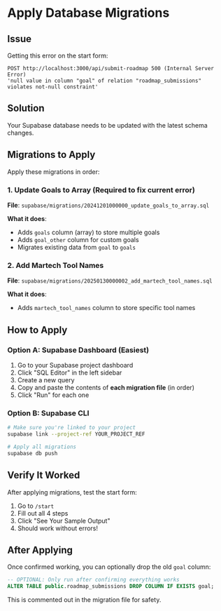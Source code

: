 # Apply Database Migrations

## Issue
Getting this error on the start form:
```
POST http://localhost:3000/api/submit-roadmap 500 (Internal Server Error)
'null value in column "goal" of relation "roadmap_submissions" violates not-null constraint'
```

## Solution
Your Supabase database needs to be updated with the latest schema changes.

## Migrations to Apply

Apply these migrations in order:

### 1. Update Goals to Array (Required to fix current error)
**File**: `supabase/migrations/20241201000000_update_goals_to_array.sql`

**What it does**:
- Adds `goals` column (array) to store multiple goals
- Adds `goal_other` column for custom goals
- Migrates existing data from `goal` to `goals`

### 2. Add Martech Tool Names
**File**: `supabase/migrations/20250130000002_add_martech_tool_names.sql`

**What it does**:
- Adds `martech_tool_names` column to store specific tool names

## How to Apply

### Option A: Supabase Dashboard (Easiest)

1. Go to your Supabase project dashboard
2. Click "SQL Editor" in the left sidebar
3. Create a new query
4. Copy and paste the contents of **each migration file** (in order)
5. Click "Run" for each one

### Option B: Supabase CLI

```bash
# Make sure you're linked to your project
supabase link --project-ref YOUR_PROJECT_REF

# Apply all migrations
supabase db push
```

## Verify It Worked

After applying migrations, test the start form:

1. Go to `/start`
2. Fill out all 4 steps
3. Click "See Your Sample Output"
4. Should work without errors!

## After Applying

Once confirmed working, you can optionally drop the old `goal` column:

```sql
-- OPTIONAL: Only run after confirming everything works
ALTER TABLE public.roadmap_submissions DROP COLUMN IF EXISTS goal;
```

This is commented out in the migration file for safety.

